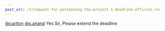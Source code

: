 ```yaml
---
post_url: /t/request-for-postponing-the-project-1-deadline-official-response-extended/166866/22
---
```

[@carlton](/u/carlton) [@s.anand](/u/s.anand) Yes Sir, Please extend the deadline